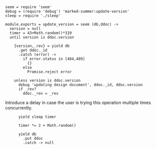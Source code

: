     seem = require 'seem'
    debug = (require 'debug') 'marked-summer:update-version'
    sleep = require './sleep'

    module.exports = update_version = seem (db,ddoc) ->
      version = null
      timer = 43+Math.random()*319
      until version is ddoc.version

        {version,_rev} = yield db
          .get ddoc._id
          .catch (error) ->
            if error.status in [404,409]
              {}
            else
              Promise.reject error

        unless version is ddoc.version
          debug 'updating design document', ddoc._id, ddoc.version
          if _rev?
            ddoc._rev = _rev

Introduce a delay in case the user is trying this operation multiple times concurrently.

          yield sleep timer

          timer *= 2 + Math.random()

          yield db
            .put ddoc
            .catch -> null
